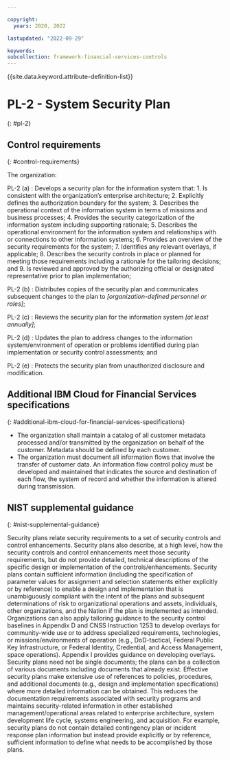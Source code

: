 ```yaml
---

copyright:
  years: 2020, 2022

lastupdated: "2022-09-29"

keywords: 
subcollection: framework-financial-services-controls
---
```


{{site.data.keyword.attribute-definition-list}}

               
# PL-2 - System Security Plan
{: #pl-2}

## Control requirements
{: #control-requirements}

The organization:

PL-2 (a)
    : Develops a security plan for the information system that:
      1. Is consistent with the organization’s enterprise architecture;
      2. Explicitly defines the authorization boundary for the system;
      3. Describes the operational context of the information system in terms of missions and business processes;
      4. Provides the security categorization of the information system including supporting rationale;
      5. Describes the operational environment for the information system and relationships with or connections to other information systems;
      6. Provides an overview of the security requirements for the system;
      7. Identifies any relevant overlays, if applicable;
      8. Describes the security controls in place or planned for meeting those requirements including a rationale for the tailoring decisions; and
      9. Is reviewed and approved by the authorizing official or designated representative prior to plan implementation;

PL-2 (b)
    : Distributes copies of the security plan and communicates subsequent changes to the plan to _[organization-defined personnel or roles]_;

PL-2 (c)
    : Reviews the security plan for the information system _[at least annually]_;

PL-2 (d)
    : Updates the plan to address changes to the information system/environment of operation or problems identified during plan implementation or security control assessments; and

PL-2 (e)
    : Protects the security plan from unauthorized disclosure and modification.

## Additional IBM Cloud for Financial Services specifications
{: #additional-ibm-cloud-for-financial-services-specifications}

- The organization shall maintain a catalog of all customer metadata processed and/or transmitted by the organization on behalf of the customer.  Metadata should be defined by each customer.
- The organization must document all information flows that involve the transfer of customer data.  An information flow control policy must be developed and maintained that indicates the source and destination of each flow, the system of record and whether the information is altered during transmission.

## NIST supplemental guidance
{: #nist-supplemental-guidance}

Security plans relate security requirements to a set of security controls and control enhancements. Security plans also describe, at a high level, how the security controls and control enhancements meet those security requirements, but do not provide detailed, technical descriptions of the specific design or implementation of the controls/enhancements. Security plans contain sufficient information (including the specification of parameter values for assignment and selection statements either explicitly or by reference) to enable a design and implementation that is unambiguously compliant with the intent of the plans and subsequent determinations of risk to organizational operations and assets, individuals, other organizations, and the Nation if the plan is implemented as intended. Organizations can also apply tailoring guidance to the security control baselines in Appendix D and CNSS Instruction 1253 to develop overlays for community-wide use or to address specialized requirements, technologies, or missions/environments of operation (e.g., DoD-tactical, Federal Public Key Infrastructure, or Federal Identity, Credential, and Access Management, space operations). Appendix I provides guidance on developing overlays. Security plans need not be single documents; the plans can be a collection of various documents including documents that already exist. Effective security plans make extensive use of references to policies, procedures, and additional documents (e.g., design and implementation specifications) where more detailed information can be obtained. This reduces the documentation requirements associated with security programs and maintains security-related information in other established management/operational areas related to enterprise architecture, system development life cycle, systems engineering, and acquisition. For example, security plans do not contain detailed contingency plan or incident response plan information but instead provide explicitly or by reference, sufficient information to define what needs to be accomplished by those plans.



